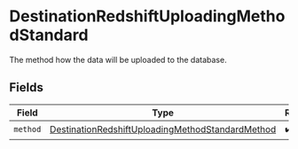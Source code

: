 # DestinationRedshiftUploadingMethodStandard

The method how the data will be uploaded to the database.


## Fields

| Field                                                                                                                       | Type                                                                                                                        | Required                                                                                                                    | Description                                                                                                                 |
| --------------------------------------------------------------------------------------------------------------------------- | --------------------------------------------------------------------------------------------------------------------------- | --------------------------------------------------------------------------------------------------------------------------- | --------------------------------------------------------------------------------------------------------------------------- |
| `method`                                                                                                                    | [DestinationRedshiftUploadingMethodStandardMethod](../../models/shared/DestinationRedshiftUploadingMethodStandardMethod.md) | :heavy_check_mark:                                                                                                          | N/A                                                                                                                         |